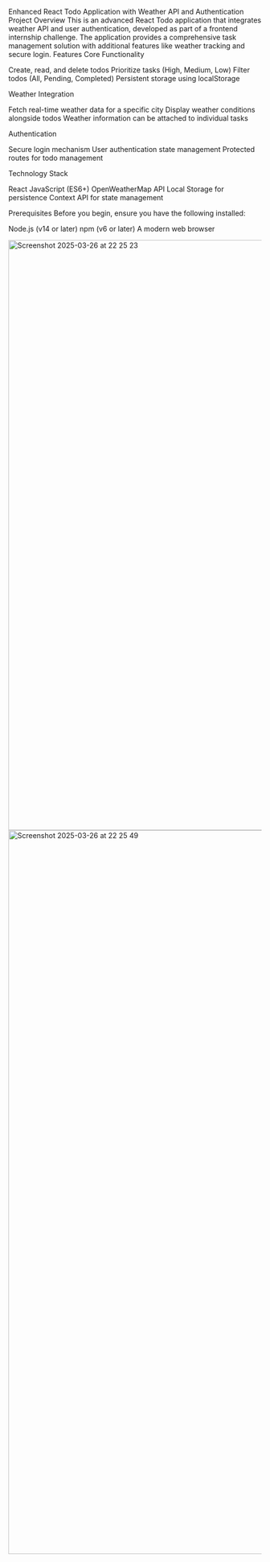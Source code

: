 Enhanced React Todo Application with Weather API and Authentication
Project Overview
This is an advanced React Todo application that integrates weather API and user authentication, developed as part of a frontend internship challenge. The application provides a comprehensive task management solution with additional features like weather tracking and secure login.
Features
Core Functionality

Create, read, and delete todos
Prioritize tasks (High, Medium, Low)
Filter todos (All, Pending, Completed)
Persistent storage using localStorage

Weather Integration

Fetch real-time weather data for a specific city
Display weather conditions alongside todos
Weather information can be attached to individual tasks

Authentication

Secure login mechanism
User authentication state management
Protected routes for todo management

Technology Stack

React
JavaScript (ES6+)
OpenWeatherMap API
Local Storage for persistence
Context API for state management

Prerequisites
Before you begin, ensure you have the following installed:

Node.js (v14 or later)
npm (v6 or later)
A modern web browser

<img width="1174" alt="Screenshot 2025-03-26 at 22 25 23" src="https://github.com/user-attachments/assets/dbb80cc8-a44e-430b-9d60-9b7a197e6501" />
<img width="1440" alt="Screenshot 2025-03-26 at 22 25 49" src="https://github.com/user-attachments/assets/8dd29abc-d76b-4ec3-aa09-8c74100c209d" />

